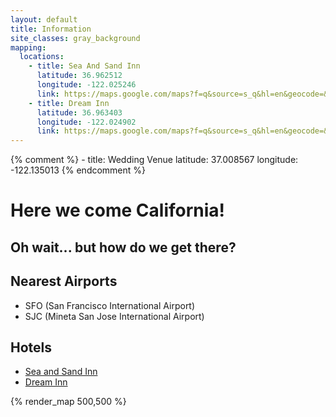 ```yaml
---
layout: default
title: Information
site_classes: gray_background
mapping:
  locations:
    - title: Sea And Sand Inn
      latitude: 36.962512
      longitude: -122.025246
      link: https://maps.google.com/maps?f=q&source=s_q&hl=en&geocode=&q=Sea+and+Sand+Inn,+West+Cliff+Drive,+Santa+Cruz,+CA&aq=0&oq=sea&sll=36.962512,-122.025246&sspn=0.099443,0.198097&vpsrc=0&t=h&ie=UTF8&hq=Sea+and+Sand+Inn,+West+Cliff+Drive,+Santa+Cruz,+CA&ll=36.962169,-122.025533&spn=0.024861,0.049524&z=15&iwloc=A&cid=11767563974410813267
    - title: Dream Inn
      latitude: 36.963403
      longitude: -122.024902
      link: https://maps.google.com/maps?f=q&source=s_q&hl=en&geocode=&q=Dream+Inn,+West+Cliff+Drive,+Santa+Cruz,+CA&aq=&sll=36.962169,-122.025533&sspn=0.024861,0.049524&vpsrc=0&t=h&ie=UTF8&hq=Dream+Inn,&hnear=W+Cliff+Dr,+Santa+Cruz,+California+95060&ll=36.963643,-122.025275&spn=0.02486,0.049524&z=15&iwloc=A&cid=4076966699112695307
---
```

{% comment %}
    - title: Wedding Venue
      latitude: 37.008567
      longitude: -122.135013
{% endcomment %}


Here we come California!
=====

Oh wait... but how do we get there?
-----


Nearest Airports
-----
- SFO (San Francisco International Airport)
- SJC (Mineta San Jose International Airport)


Hotels
-----
- [Sea and Sand Inn](http://www.santacruzmotels.com/sea_and_sand.html)
- [Dream Inn](http://www.jdvhotels.com/hotels/california/central-coast-hotels/santa-cruz-dream-inn)


{% render_map 500,500 %}
